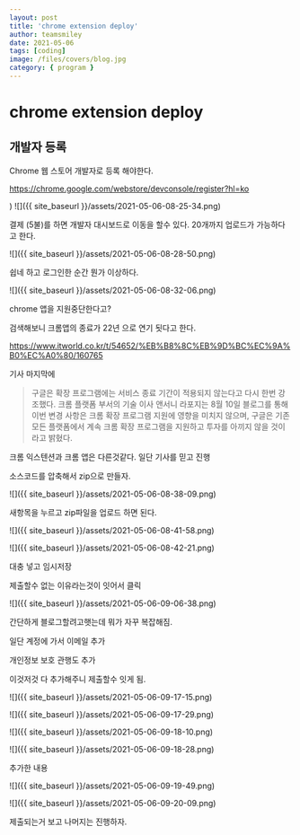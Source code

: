 ```yaml
---
layout: post
title: 'chrome extension deploy'
author: teamsmiley
date: 2021-05-06
tags: [coding]
image: /files/covers/blog.jpg
category: { program }
---
```


# chrome extension deploy

## 개발자 등록

Chrome 웹 스토어 개발자로 등록 해야한다.

<https://chrome.google.com/webstore/devconsole/register?hl=ko>

)
![]({{ site_baseurl }}/assets/2021-05-06-08-25-34.png)

결제 (5불)를 하면 개발자 대시보드로 이동을 할수 있다. 20개까지 업로드가 가능하다고 한다.

![]({{ site_baseurl }}/assets/2021-05-06-08-28-50.png)

쉽네 하고 로그인한 순간 뭔가 이상하다.

![]({{ site_baseurl }}/assets/2021-05-06-08-32-06.png)

chrome 앱을 지원중단한다고?

검색해보니 크롬앱의 종료가 22년 으로 연기 됫다고 한다.

<https://www.itworld.co.kr/t/54652/%EB%B8%8C%EB%9D%BC%EC%9A%B0%EC%A0%80/160765>

기사 마지막에

> 구글은 확장 프로그램에는 서비스 종료 기간이 적용되지 않는다고 다시 한번 강조했다. 크롬 플랫폼 부서의 기술 이사 앤서니 라포지는 8월 10일 블로그를 통해 이번 변경 사항은 크롬 확장 프로그램 지원에 영향을 미치지 않으며, 구글은 기존 모든 플랫폼에서 계속 크롬 확장 프로그램을 지원하고 투자를 아끼지 않을 것이라고 밝혔다.

크롬 익스텐션과 크롬 앱은 다른것같다. 일단 기사를 믿고 진행

소스코드를 압축해서 zip으로 만들자.

![]({{ site_baseurl }}/assets/2021-05-06-08-38-09.png)

새항목을 누르고 zip파일을 업로드 하면 된다.

![]({{ site_baseurl }}/assets/2021-05-06-08-41-58.png)

![]({{ site_baseurl }}/assets/2021-05-06-08-42-21.png)

대충 넣고 임시저장

제출할수 없는 이유라는것이 잇어서 클릭

![]({{ site_baseurl }}/assets/2021-05-06-09-06-38.png)

간단하게 블로그할려고햇는데 뭐가 자꾸 복잡해짐.

일단 계정에 가서 이메일 추가

개인정보 보호 관행도 추가

이것저것 다 추가해주니 제출할수 잇게 됨.

![]({{ site_baseurl }}/assets/2021-05-06-09-17-15.png)

![]({{ site_baseurl }}/assets/2021-05-06-09-17-29.png)

![]({{ site_baseurl }}/assets/2021-05-06-09-18-10.png)

![]({{ site_baseurl }}/assets/2021-05-06-09-18-28.png)

추가한 내용

![]({{ site_baseurl }}/assets/2021-05-06-09-19-49.png)

![]({{ site_baseurl }}/assets/2021-05-06-09-20-09.png)

제출되는거 보고 나머지는 진행하자.
